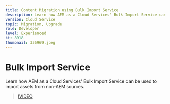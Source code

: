 ```yaml
---
title: Content Migration using Bulk Import Service
description: Learn how AEM as a Cloud Services' Bulk Import Service can be used to import assets from non-AEM sources.
version: Cloud Service
topic: Migration, Upgrade
role: Developer
level: Experienced
kt: 8918
thumbnail: 336969.jpeg
---
```


# Bulk Import Service

Learn how AEM as a Cloud Services' Bulk Import Service can be used to import assets from non-AEM sources.

>[!VIDEO](https://video.tv.adobe.com/v/336969/?quality=12&learn=on)

